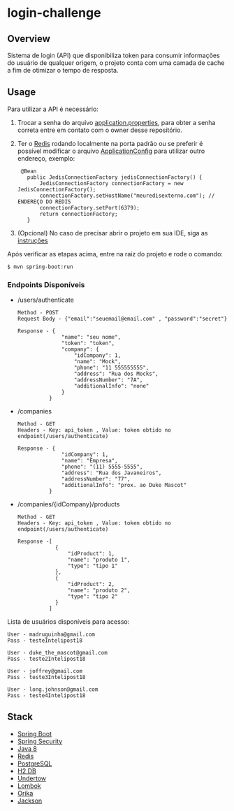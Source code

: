 # login-challenge


## Overview

Sistema de login (API) que disponibiliza token para consumir informações do usuário de qualquer origem, o projeto conta com uma camada de cache a fim de otimizar o tempo de resposta.

## Usage

Para utilizar a API é necessário:

  1. Trocar a senha do arquivo [application.properties](https://github.com/jleber/login-challenge/blob/master/src/main/resources/application.properties), para obter a senha correta entre em contato com o owner desse repositório.
  
  2. Ter o [Redis](https://redis.io/) rodando localmente na porta padrão ou se preferir é possível modificar o arquivo [ApplicationConfig](https://github.com/jleber/login-challenge/blob/master/src/main/java/com/jleber/login/challenge/configuration/ApplicationConfig.java) para utilizar outro endereço, exemplo:

          @Bean
            public JedisConnectionFactory jedisConnectionFactory() {
                JedisConnectionFactory connectionFactory = new JedisConnectionFactory();
                connectionFactory.setHostName("meuredisexterno.com"); // ENDEREÇO DO REDIS
                connectionFactory.setPort(6379);
                return connectionFactory;
            }
  
  3. (Opcional) No caso de precisar abrir o projeto em sua IDE, siga as [instruções](https://projectlombok.org/setup/overview)




Após verificar as etapas acima, entre na raiz do projeto e rode o comando:

```sh
$ mvn spring-boot:run
```
### Endpoints Disponíveis

  * /users/authenticate
    
        Method - POST
        Request Body - {"email":"seuemail@email.com" , "password":"secret"}
        
        Response - {
                      "name": "seu nome",
                      "token": "token",
                      "company": {
                          "idCompany": 1,
                          "name": "Mock",
                          "phone": "11 555555555",
                          "address": "Rua dos Mocks",
                          "addressNumber": "7A",
                          "additionalInfo": "none"
                      }
                  }
                  
  * /companies
    
        Method - GET
        Headers - Key: api_token , Value: token obtido no endpoint(/users/authenticate)
      
        Response - {
                      "idCompany": 1,
                      "name": "Empresa",
                      "phone": "(11) 5555-5555",
                      "address": "Rua dos Javaneiros",
                      "addressNumber": "77",
                      "additionalInfo": "prox. ao Duke Mascot"
                  }
                  
  * /companies/{idCompany}/products
    
        Method - GET
        Headers - Key: api_token , Value: token obtido no endpoint(/users/authenticate)
      
        Response -[
                    {
                        "idProduct": 1,
                        "name": "produto 1",
                        "type": "tipo 1"
                    },
                    {
                        "idProduct": 2,
                        "name": "produto 2",
                        "type": "tipo 2"
                    }
                  ]
                  
            
Lista de usuários disponíveis para acesso:

    User - madruguinha@gmail.com
    Pass - testeIntelipost18

    User - duke_the_mascot@gmail.com
    Pass - teste2Intelipost18

    User - joffrey@gmail.com
    Pass - teste3Intelipost18

    User - long.johnson@gmail.com
    Pass - teste4Intelipost18

## Stack

* [Spring Boot](https://projects.spring.io/spring-boot/)
* [Spring Security](https://projects.spring.io/spring-security/)
* [Java 8](https://www.java.com/pt_BR/download/)
* [Redis](https://redis.io/)
* [PostgreSQL](https://www.postgresql.org/)
* [H2 DB](http://www.h2database.com/html/main.html)
* [Undertow](http://undertow.io/)
* [Lombok](https://projectlombok.org/)
* [Orika](https://orika-mapper.github.io/orika-docs/)
* [Jackson](https://github.com/FasterXML/jackson-databind)




